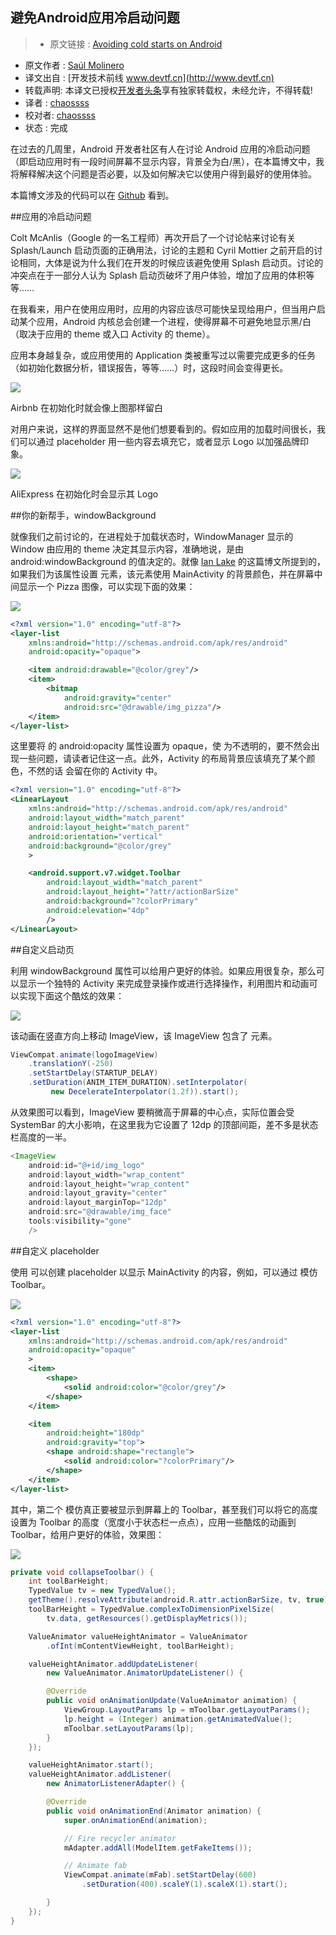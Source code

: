 避免Android应用冷启动问题
---

> * 原文链接 : [Avoiding cold starts on Android](http://saulmm.github.io/avoding-android-cold-starts)
* 原文作者 : [Saúl Molinero](http://saulmm.github.io/)
* 译文出自 : [开发技术前线 www.devtf.cn](http://www.devtf.cn)
* 转载声明: 本译文已授权[开发者头条](http://toutiao.io/download)享有独家转载权，未经允许，不得转载!
* 译者 : [chaossss](https://github.com/chaossss) 
* 校对者: [chaossss](https://github.com/chaossss) 
* 状态 :  完成 



在过去的几周里，Android 开发者社区有人在讨论 Android 应用的冷启动问题（即启动应用时有一段时间屏幕不显示内容，背景全为白/黑），在本篇博文中，我将解释解决这个问题是否必要，以及如何解决它以使用户得到最好的使用体验。

本篇博文涉及的代码可以在 [Github](https://github.com/saulmm/onboarding-examples-android)
 看到。

##应用的冷启动问题

Colt McAnlis（Google 的一名工程师）再次开启了一个讨论帖来讨论有关 Splash/Launch 启动页面的正确用法，讨论的主题和 Cyril Mottier 之前开启的讨论相同，大体是说为什么我们在开发的时候应该避免使用 Splash 启动页。讨论的冲突点在于一部分人认为 Splash 启动页破坏了用户体验，增加了应用的体积等等……

在我看来，用户在使用应用时，应用的内容应该尽可能快呈现给用户，但当用户启动某个应用，Android 内核总会创建一个进程，使得屏幕不可避免地显示黑/白（取决于应用的 theme 或入口 Activity 的 theme）。

应用本身越复杂，或应用使用的 Application 类被重写过以需要完成更多的任务（如初始化数据分析，错误报告，等等……）时，这段时间会变得更长。

![](https://github.com/saulmm/OnboardingSample/blob/master/art/airbnb.gif?raw=true)

Airbnb 在初始化时就会像上图那样留白

对用户来说，这样的界面显然不是他们想要看到的。假如应用的加载时间很长，我们可以通过 placeholder 用一些内容去填充它，或者显示 Logo 以加强品牌印象。

![](https://github.com/saulmm/OnboardingSample/blob/master/art/aliexpress.gif?raw=true)

AliExpress 在初始化时会显示其 Logo

##你的新帮手，windowBackground

就像我们之前讨论的，在进程处于加载状态时，WindowManager 显示的 Window 由应用的 theme 决定其显示内容，准确地说，是由 android:windowBackground 的值决定的。就像 [Ian Lake](https://plus.google.com/+AndroidDevelopers/posts/Z1Wwainpjhd) 的这篇博文所提到的，如果我们为该属性设置 <layer-list> 元素，该元素使用 MainActivity 的背景颜色，并在屏幕中间显示一个 Pizza 图像，可以实现下面的效果：

![](https://github.com/saulmm/OnboardingSample/blob/master/art/simple.gif?raw=true)

```xml
<?xml version="1.0" encoding="utf-8"?>
<layer-list 
    xmlns:android="http://schemas.android.com/apk/res/android"
    android:opacity="opaque">

    <item android:drawable="@color/grey"/>
    <item>
        <bitmap
            android:gravity="center"
            android:src="@drawable/img_pizza"/>
    </item>
</layer-list>
```

这里要将 <layer-list> 的 android:opacity 属性设置为 opaque，使 <layer-list> 为不透明的，要不然会出现一些问题，请读者记住这一点。此外，Activity 的布局背景应该填充了某个颜色，不然的话 <layer-list> 会留在你的 Activity 中。

```xml
<?xml version="1.0" encoding="utf-8"?>
<LinearLayout
    xmlns:android="http://schemas.android.com/apk/res/android"
    android:layout_width="match_parent"
    android:layout_height="match_parent"
    android:orientation="vertical"
    android:background="@color/grey"
    >

    <android.support.v7.widget.Toolbar
        android:layout_width="match_parent"
        android:layout_height="?attr/actionBarSize"
        android:background="?colorPrimary"
        android:elevation="4dp"
        />
</LinearLayout>
```

##自定义启动页

利用 windowBackground 属性可以给用户更好的体验。如果应用很复杂，那么可以显示一个独特的 Activity 来完成登录操作或进行选择操作，利用图片和动画可以实现下面这个酷炫的效果：

![](https://github.com/saulmm/OnboardingSample/blob/master/art/center.gif?raw=true)

该动画在竖直方向上移动 ImageView，该 ImageView 包含了 <layer-list> 元素。

```java
ViewCompat.animate(logoImageView)
    .translationY(-250)
    .setStartDelay(STARTUP_DELAY)
    .setDuration(ANIM_ITEM_DURATION).setInterpolator(
         new DecelerateInterpolator(1.2f)).start();
```


从效果图可以看到，ImageView 要稍微高于屏幕的中心点，实际位置会受 SystemBar 的大小影响，在这里我为它设置了 12dp 的顶部间距，差不多是状态栏高度的一半。

```java
<ImageView
    android:id="@+id/img_logo"
    android:layout_width="wrap_content"
    android:layout_height="wrap_content"
    android:layout_gravity="center"
    android:layout_marginTop="12dp"
    android:src="@drawable/img_face"
    tools:visibility="gone"
    />
```

##自定义 placeholder

使用 <layer-list> 可以创建 placeholder 以显示 MainActivity 的内容，例如，可以通过 <layer-list> 模仿 Toolbar。

![](https://github.com/saulmm/OnboardingSample/blob/master/art/toolbar_placeholder.png?raw=true)

```xml
<?xml version="1.0" encoding="utf-8"?>
<layer-list
    xmlns:android="http://schemas.android.com/apk/res/android"
    android:opacity="opaque"
    >
    <item>
        <shape>
            <solid android:color="@color/grey"/>
        </shape>
    </item>

    <item
        android:height="180dp"
        android:gravity="top">
        <shape android:shape="rectangle">
            <solid android:color="?colorPrimary"/>
        </shape>
    </item>
</layer-list>
```

其中，第二个 <item> 模仿真正要被显示到屏幕上的 Toolbar，甚至我们可以将它的高度设置为 Toolbar 的高度（宽度小于状态栏一点点），应用一些酷炫的动画到 Toolbar，给用户更好的体验，效果图：

![](https://github.com/saulmm/OnboardingSample/blob/master/art/placeholder.gif?raw=true)

```java
private void collapseToolbar() {
    int toolBarHeight;
    TypedValue tv = new TypedValue();
    getTheme().resolveAttribute(android.R.attr.actionBarSize, tv, true);
    toolBarHeight = TypedValue.complexToDimensionPixelSize(
        tv.data, getResources().getDisplayMetrics());

    ValueAnimator valueHeightAnimator = ValueAnimator
        .ofInt(mContentViewHeight, toolBarHeight);

    valueHeightAnimator.addUpdateListener(
        new ValueAnimator.AnimatorUpdateListener() {

        @Override
        public void onAnimationUpdate(ValueAnimator animation) {
            ViewGroup.LayoutParams lp = mToolbar.getLayoutParams();
            lp.height = (Integer) animation.getAnimatedValue();
            mToolbar.setLayoutParams(lp);
        }
    });

    valueHeightAnimator.start();
    valueHeightAnimator.addListener(
        new AnimatorListenerAdapter() {

        @Override
        public void onAnimationEnd(Animator animation) {
            super.onAnimationEnd(animation);

            // Fire recycler animator
            mAdapter.addAll(ModelItem.getFakeItems());

            // Animate fab
            ViewCompat.animate(mFab).setStartDelay(600)
                .setDuration(400).scaleY(1).scaleX(1).start();

        }
    });
}
```